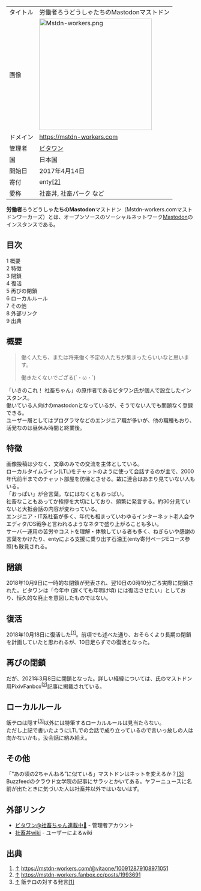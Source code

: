 <div>

|          |                                                                                                                                                                                                                                     |
|----------|-------------------------------------------------------------------------------------------------------------------------------------------------------------------------------------------------------------------------------------|
| タイトル | 労働者ろうどうしゃたちのMastodonマストドン                                                                                                                                                                                          |
| 画像     | [<img src="/images/thumb/1/17/Mstdn-workers.png/300px-Mstdn-workers.png" srcset="/images/1/17/Mstdn-workers.png 1.5x" width="300" height="297" alt="Mstdn-workers.png" />](/%E3%83%95%E3%82%A1%E3%82%A4%E3%83%AB:Mstdn-workers.png) |
| ドメイン | <a href="https://mstdn-workers.com" rel="nofollow">https://mstdn-workers.com</a>                                                                                                                                                    |
| 管理者   | <a href="https://mstdn-workers.com/@vitaone" rel="nofollow">ビタワン</a>                                                                                                                                                            |
| 国       | 日本国                                                                                                                                                                                                                              |
| 開始日   | 2017年4月14日                                                                                                                                                                                                                       |
| 寄付     | enty<a href="https://enty.jp/W6OmqMSY1ox2" rel="nofollow">[2]</a>                                                                                                                                                                   |
| 愛称     | 社畜丼, 社畜パーク など                                                                                                                                                                                                             |

  
**労働者**ろうどうしゃ**たちのMastodon**マストドン（Mstdn-workers.comマストドンワーカーズ）とは、オープンソースのソーシャルネットワーク[Mastodon](/Mastodon "Mastodon")のインスタンスである。

<div id="toc">

<div lang="ja" dir="ltr">

## 目次

</div>

-   [1 概要](#.E6.A6.82.E8.A6.81)
-   [2 特徴](#.E7.89.B9.E5.BE.B4)
-   [3 閉鎖](#.E9.96.89.E9.8E.96)
-   [4 復活](#.E5.BE.A9.E6.B4.BB)
-   [5 再びの閉鎖](#.E5.86.8D.E3.81.B3.E3.81.AE.E9.96.89.E9.8E.96)
-   [6 ローカルルール](#.E3.83.AD.E3.83.BC.E3.82.AB.E3.83.AB.E3.83.AB.E3.83.BC.E3.83.AB)
-   [7 その他](#.E3.81.9D.E3.81.AE.E4.BB.96)
-   [8 外部リンク](#.E5.A4.96.E9.83.A8.E3.83.AA.E3.83.B3.E3.82.AF)
-   [9 出典](#.E5.87.BA.E5.85.B8)

</div>

## 概要

> 働く人たち、または将来働く予定の人たちが集まったらいいなと思います。  
>   
> 働きたくないでござる(´・ω・\`)

「いきのこれ！ 社畜ちゃん」の原作者であるビタワン氏が個人で設立したインスタンス。  
働いている人向けのmastodonとなっているが、そうでない人でも問題なく登録できる。  
ユーザー層としてはプログラマなどのエンジニア職が多いが、他の職種もおり、活発なのは昼休み時間と終業後。  

## 特徴

画像投稿は少なく、文章のみでの交流を主体としている。  
ローカルタイムライン(LTL)をチャットのように使って会話するのが主で、2000年代前半までのチャット部屋を彷彿とさせる。故に連合はあまり見ていない人もいる。  
「おっぱい」が合言葉。なにはなくともおっぱい。  
社畜なこともあってか挨拶を大切にしており、頻繁に発言する。約30分見ていないと大抵会話の内容が変わっている。  
エンジニア・IT系社畜が多く、年代も相まっていわゆるインターネット老人会やエディタ/OS戦争と言われるようなネタで盛り上がることも多い。  
サーバー運用の苦労やコストを理解・体験している者も多く、ねぎらいや感謝の言葉をかけたり、entyによる支援に乗り出す石油王(enty寄付ページEコース参照)も散見される。  

## 閉鎖

2018年10月9日に一時的な閉鎖が発表され、翌10日の0時10分ごろ実際に閉鎖された。ビタワンは「今年中 (遅くても年明け頃) には復活させたい」としており、恒久的な廃止を意図したものではない。

## 復活

2018年10月18日に復活した<sup>[\[1\]](#cite_note-1)</sup>。前項でも述べた通り、おそらくより長期の閉鎖を計画していたと思われるが、10日足らずでの復活となった。

## 再びの閉鎖

だが、2021年3月8日に閉鎖となった。詳しい経緯については、氏のマストドン用PixivFanbox<sup>[\[2\]](#cite_note-2)</sup>記事に掲載されている。

## ローカルルール

飯テロは隠す<sup>[\[3\]](#cite_note-3)</sup>以外には特筆するローカルルールは見当たらない。  
ただし上記で書いたようにLTLでの会話で成り立っているので言いっ放しの人は向かないかも。汝会話に絡み給え。

## その他

「“あの頃の2ちゃんねる”に似ている」マストドンはネットを変えるか？<a href="https://www.buzzfeed.com/jp/harunayamazaki/mastodon-cloud?sub=4516971_10942006" rel="nofollow">[3]</a>  
Buzzfeedのクラウド女学院の記事にサラッとかいてある。ヤフーニュースに名前が出たときに気づいた人は社畜丼以外ではいないはず。

## 外部リンク

-   <a href="https://mstdn-workers.com/@vitaone" rel="nofollow">ビタワン@社畜ちゃん連載中🐧</a> - 管理者アカウント
-   <a href="https://mstdn-workers.coron.tech/" rel="nofollow">社畜丼wiki</a> - ユーザーによるwiki

## 出典

<div>

1.  <span id="cite_note-1">[↑](#cite_ref-1) <a href="https://mstdn-workers.com/@vitaone/100912879108971051" rel="nofollow">https://mstdn-workers.com/@vitaone/100912879108971051</a></span>
2.  <span id="cite_note-2">[↑](#cite_ref-2) <a href="https://mstdn-workers.fanbox.cc/posts/1993691" rel="nofollow">https://mstdn-workers.fanbox.cc/posts/1993691</a></span>
3.  <span id="cite_note-3">[↑](#cite_ref-3) 飯テロの対する発言<a href="https://mstdn-workers.com/@sasann/842160" rel="nofollow">[1]</a></span>

</div>

</div>
